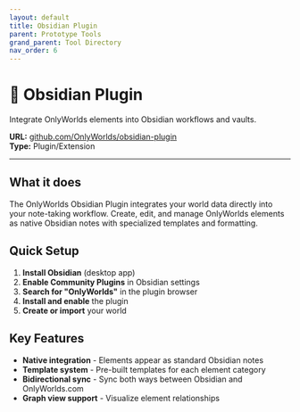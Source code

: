 ```yaml
---
layout: default
title: Obsidian Plugin
parent: Prototype Tools
grand_parent: Tool Directory
nav_order: 6
---
```


# 🔌 Obsidian Plugin

Integrate OnlyWorlds elements into Obsidian workflows and vaults.

**URL:** [github.com/OnlyWorlds/obsidian-plugin](https://github.com/OnlyWorlds/obsidian-plugin)  
**Type:** Plugin/Extension   

---

## What it does

The OnlyWorlds Obsidian Plugin integrates your world data directly into your note-taking workflow. Create, edit, and manage OnlyWorlds elements as native Obsidian notes with specialized templates and formatting.

## Quick Setup

1. **Install Obsidian** (desktop app)
2. **Enable Community Plugins** in Obsidian settings
3. **Search for "OnlyWorlds"** in the plugin browser
4. **Install and enable** the plugin
5. **Create or import** your world

## Key Features

- **Native integration** - Elements appear as standard Obsidian notes
- **Template system** - Pre-built templates for each element category
- **Bidirectional sync** - Sync both ways between Obsidian and OnlyWorlds.com
- **Graph view support** - Visualize element relationships 


